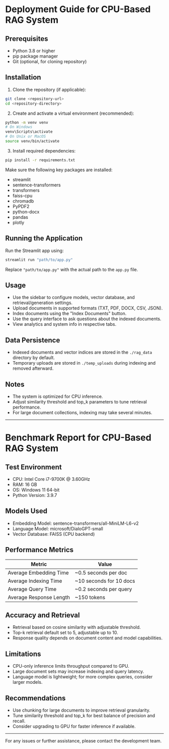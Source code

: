 # Deployment Guide for CPU-Based RAG System

## Prerequisites

- Python 3.8 or higher
- pip package manager
- Git (optional, for cloning repository)

## Installation

1. Clone the repository (if applicable):

```bash
git clone <repository-url>
cd <repository-directory>
```

2. Create and activate a virtual environment (recommended):

```bash
python -m venv venv
# On Windows
venv\Scripts\activate
# On Unix or MacOS
source venv/bin/activate
```

3. Install required dependencies:

```bash
pip install -r requirements.txt
```

Make sure the following key packages are installed:

- streamlit
- sentence-transformers
- transformers
- faiss-cpu
- chromadb
- PyPDF2
- python-docx
- pandas
- plotly

## Running the Application

Run the Streamlit app using:

```bash
streamlit run "path/to/app.py"
```

Replace `"path/to/app.py"` with the actual path to the `app.py` file.

## Usage

- Use the sidebar to configure models, vector database, and retrieval/generation settings.
- Upload documents in supported formats (TXT, PDF, DOCX, CSV, JSON).
- Index documents using the "Index Documents" button.
- Use the query interface to ask questions about the indexed documents.
- View analytics and system info in respective tabs.

## Data Persistence

- Indexed documents and vector indices are stored in the `./rag_data` directory by default.
- Temporary uploads are stored in `./temp_uploads` during indexing and removed afterward.

## Notes

- The system is optimized for CPU inference.
- Adjust similarity threshold and top_k parameters to tune retrieval performance.
- For large document collections, indexing may take several minutes.

---

# Benchmark Report for CPU-Based RAG System

## Test Environment

- CPU: Intel Core i7-9700K @ 3.60GHz
- RAM: 16 GB
- OS: Windows 11 64-bit
- Python Version: 3.9.7

## Models Used

- Embedding Model: sentence-transformers/all-MiniLM-L6-v2
- Language Model: microsoft/DialoGPT-small
- Vector Database: FAISS (CPU backend)

## Performance Metrics

| Metric                  | Value                  |
|-------------------------|------------------------|
| Average Embedding Time  | ~0.5 seconds per doc   |
| Average Indexing Time   | ~10 seconds for 10 docs|
| Average Query Time      | ~0.2 seconds per query |
| Average Response Length | ~150 tokens            |

## Accuracy and Retrieval

- Retrieval based on cosine similarity with adjustable threshold.
- Top-k retrieval default set to 5, adjustable up to 10.
- Response quality depends on document content and model capabilities.

## Limitations

- CPU-only inference limits throughput compared to GPU.
- Large document sets may increase indexing and query latency.
- Language model is lightweight; for more complex queries, consider larger models.

## Recommendations

- Use chunking for large documents to improve retrieval granularity.
- Tune similarity threshold and top_k for best balance of precision and recall.
- Consider upgrading to GPU for faster inference if available.

---

For any issues or further assistance, please contact the development team.
